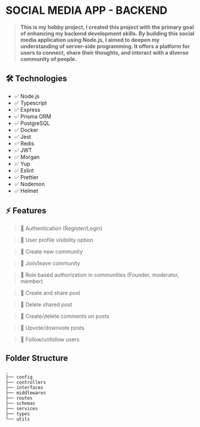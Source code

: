 # SOCIAL MEDIA APP - BACKEND

> **This is my hobby project, I created this project with the primary goal of enhancing my backend development skills. By building this social media application using Node.js, I aimed to deepen my understanding of server-side programming. It offers a platform for users to connect, share their thoughts, and interact with a diverse community of people.**

## 🛠️ Technologies

- ✅ Node.js
- ✅ Typescript
- ✅ Express
- ✅ Prisma ORM
- ✅ PostgreSQL
- ✅ Docker
- ✅ Jest
- ✅ Redis
- ✅ JWT
- ✅ Morgan
- ✅ Yup
- ✅ Eslint
- ✅ Prettier
- ✅ Nodemon
- ✅ Helmet

## ⚡️ Features

> 🏁 Authentication (Register/Login)

> 🏁 User profile visibility option

> 🏁 Create new community

> 🏁 Join/leave community

> 🏁 Role based authorization in communities (Founder, moderator, member)

> 🏁 Create and share post

> 🏁 Delete shared post

> 🏁 Create/delete comments on posts

> 🏁 Upvote/downvote posts

> 🏁 Follow/unfollow users

## Folder Structure

    .
    ├── config
    ├── controllers
    ├── interfaces
    ├── middlewares
    ├── routes
    ├── schemas
    ├── services
    ├── types
    └── utils
